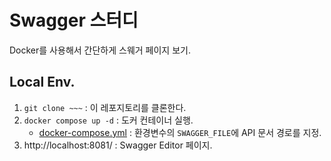 # Swagger 스터디

Docker를 사용해서 간단하게 스웨거 페이지 보기.

## Local Env.

1. `git clone ~~~` : 이 레포지토리를 클론한다.
2. `docker compose up -d` : 도커 컨테이너 실행.
   - [docker-compose.yml](docker-compose.yml) : 환경변수의 `SWAGGER_FILE`에 API 문서 경로를 지정.
3. http://localhost:8081/ : Swagger Editor 페이지.
